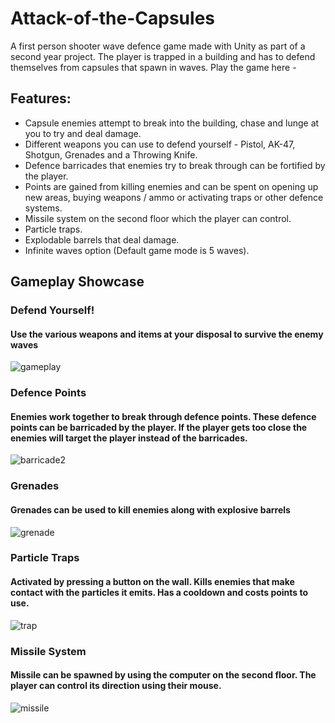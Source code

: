 # Attack-of-the-Capsules
A first person shooter wave defence game made with Unity as part of a second year project. The player is trapped in a building and has to defend themselves from capsules that spawn in waves.
Play the game here - 

## Features: 
- Capsule enemies attempt to break into the building, chase and lunge at you to try and deal damage. 
- Different weapons you can use to defend yourself - Pistol, AK-47, Shotgun, Grenades and a Throwing Knife. 
- Defence barricades that enemies try to break through can be fortified by the player.
- Points are gained from killing enemies and can be spent on opening up new areas, buying weapons / ammo or activating traps or other defence systems. 
- Missile system on the second floor which the player can control.
- Particle traps.
- Explodable barrels that deal damage.
- Infinite waves option (Default game mode is 5 waves).

## Gameplay Showcase

### Defend Yourself!
#### Use the various weapons and items at your disposal to survive the enemy waves
![gameplay](https://user-images.githubusercontent.com/47157867/195150246-eb66973b-c41f-4747-8c3c-60d4a50a4681.gif)


### Defence Points
#### Enemies work together to break through defence points. These defence points can be barricaded by the player. If the player gets too close the enemies will target the player instead of the barricades.  

![barricade2](https://user-images.githubusercontent.com/47157867/195148767-b2142927-f090-43bb-b91e-472afb704032.gif)

### Grenades
#### Grenades can be used to kill enemies along with explosive barrels

![grenade](https://user-images.githubusercontent.com/47157867/195151310-97affc5d-70ff-4e12-a640-023cce30bd4b.gif)

### Particle Traps
#### Activated by pressing a button on the wall. Kills enemies that make contact with the particles it emits. Has a cooldown and costs points to use.

![trap](https://user-images.githubusercontent.com/47157867/195151635-4f43a159-04e4-48ca-8893-8b1e1e1f54ee.gif)

### Missile System
#### Missile can be spawned by using the computer on the second floor. The player can control its direction using their mouse. 

![missile](https://user-images.githubusercontent.com/47157867/195151659-8f9dd401-9c97-45d6-a4a0-8773e077da57.gif)

